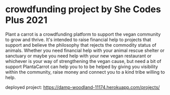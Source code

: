# crowdfunding project by She Codes Plus 2021

Plant a carrot is a crowdfunding platform to support the vegan community to grow and thrive. It's intended to raise financial help to projects that support and believe the philosophy that rejects the commodity status of animals. Whether you need financial help with your animal rescue shelter or sanctuary or maybe you need help with your new vegan restaurant or whichever is your way of strengthening the vegan cause, but need a bit of support PlantaCarrot can help you to to be helped by giving you visibility within the community, raise money and connect you to a kind tribe willing to help.

deployed project:
https://damp-woodland-11174.herokuapp.com/projects/
